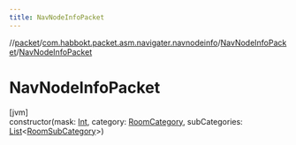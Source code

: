 ```yaml
---
title: NavNodeInfoPacket
---
```

//[packet](../../../index.html)/[com.habbokt.packet.asm.navigater.navnodeinfo](../index.html)/[NavNodeInfoPacket](index.html)/[NavNodeInfoPacket](-nav-node-info-packet.html)



# NavNodeInfoPacket



[jvm]\
constructor(mask: [Int](https://kotlinlang.org/api/latest/jvm/stdlib/kotlin/-int/index.html), category: [RoomCategory](../../../../api/api/com.habbokt.api.room/-room-category/index.html), subCategories: [List](https://kotlinlang.org/api/latest/jvm/stdlib/kotlin.collections/-list/index.html)&lt;[RoomSubCategory](../../../../api/api/com.habbokt.api.room/-room-sub-category/index.html)&gt;)




